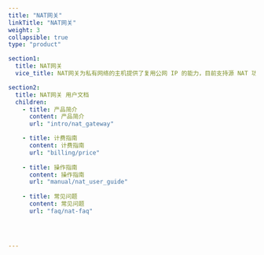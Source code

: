 ```yaml
---
title: "NAT网关"
linkTitle: "NAT网关"
weight: 3
collapsible: true
type: "product"

section1:
  title: NAT网关
  vice_title: NAT网关为私有网络的主机提供了复用公网 IP 的能力，目前支持源 NAT 功能，NAT网关具备高达 10 Gbps 的转发能力以及 Region 级别的多活容灾能力。

section2:
  title: NAT网关 用户文档
  children:
    - title: 产品简介
      content: 产品简介
      url: "intro/nat_gateway"

    - title: 计费指南
      content: 计费指南
      url: "billing/price"
      
    - title: 操作指南
      content: 操作指南
      url: "manual/nat_user_guide"
      
    - title: 常见问题
      content: 常见问题
      url: "faq/nat-faq"




---
```


